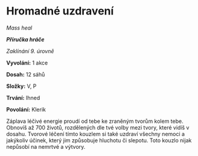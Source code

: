 # Hromadné uzdravení

*Mass heal*

***Příručka hráče***

*Zaklínání 9. úrovně*

**Vyvolání:** 1 akce

**Dosah:** 12 sáhů

**Složky:** V, P

**Trvání:** Ihned

**Povolání:** Klerik

Záplava léčivé energie proudí od tebe ke zraněným tvorům kolem tebe. Obnovíš až 700 životů, rozdělených dle tvé volby mezi tvory, které vidíš v dosahu. Tvorové léčení tímto kouzlem si také uzdraví všechny nemoci a jakýkoliv účinek, který jim způsobuje hluchotu či slepotu. Toto kouzlo nijak nepůsobí na nemrtvé a výtvory.